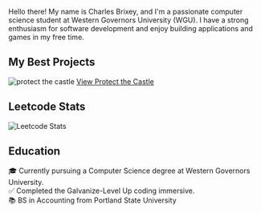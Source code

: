 Hello there! My name is Charles Brixey, and I'm a passionate computer science student at Western Governors University (WGU). I have a strong enthusiasm for software development and enjoy building applications and games in my free time.

## My Best Projects
![protect the castle](https://github.com/Brixsta/Brixsta/assets/25852805/c3908c37-c03c-47f2-b3c4-0775c7ddc970)
[View Protect the Castle](https://brixsta.github.io/Protect-the-Castle/)

## Leetcode Stats
![Leetcode Stats](https://leetcard.jacoblin.cool/Brixsta)

## Education
🎓 Currently pursuing a Computer Science degree at Western Governors University.<br />
✅ Completed the Galvanize-Level Up coding immersive.<br />
📚 BS in Accounting from Portland State University
